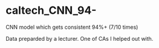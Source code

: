 # caltech_CNN_94-
CNN model which gets consistent 94%+ (7/10 times)

Data preparded by a lecturer.
One of CAs I helped out with.
